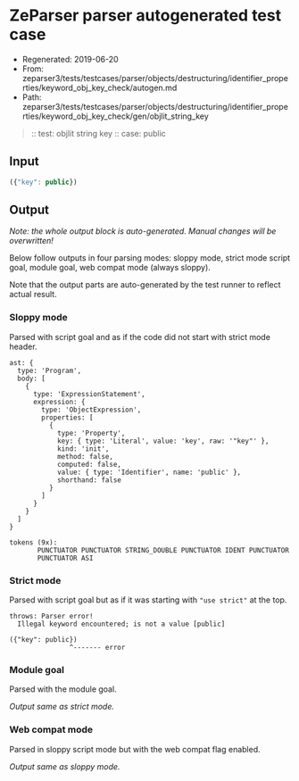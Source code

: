 # ZeParser parser autogenerated test case

- Regenerated: 2019-06-20
- From: zeparser3/tests/testcases/parser/objects/destructuring/identifier_properties/keyword_obj_key_check/autogen.md
- Path: zeparser3/tests/testcases/parser/objects/destructuring/identifier_properties/keyword_obj_key_check/gen/objlit_string_key

> :: test: objlit string key
> :: case: public

## Input


`````js
({"key": public})
`````

## Output

_Note: the whole output block is auto-generated. Manual changes will be overwritten!_

Below follow outputs in four parsing modes: sloppy mode, strict mode script goal, module goal, web compat mode (always sloppy).

Note that the output parts are auto-generated by the test runner to reflect actual result.

### Sloppy mode

Parsed with script goal and as if the code did not start with strict mode header.

`````
ast: {
  type: 'Program',
  body: [
    {
      type: 'ExpressionStatement',
      expression: {
        type: 'ObjectExpression',
        properties: [
          {
            type: 'Property',
            key: { type: 'Literal', value: 'key', raw: '"key"' },
            kind: 'init',
            method: false,
            computed: false,
            value: { type: 'Identifier', name: 'public' },
            shorthand: false
          }
        ]
      }
    }
  ]
}

tokens (9x):
       PUNCTUATOR PUNCTUATOR STRING_DOUBLE PUNCTUATOR IDENT PUNCTUATOR
       PUNCTUATOR ASI
`````

### Strict mode

Parsed with script goal but as if it was starting with `"use strict"` at the top.

`````
throws: Parser error!
  Illegal keyword encountered; is not a value [public]

({"key": public})
               ^------- error
`````


### Module goal

Parsed with the module goal.

_Output same as strict mode._

### Web compat mode

Parsed in sloppy script mode but with the web compat flag enabled.

_Output same as sloppy mode._
